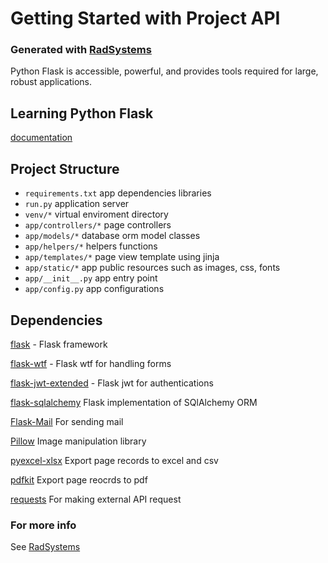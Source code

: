 # Getting Started with Project API

### Generated with [RadSystems](https://radsystems.io)

Python Flask is accessible, powerful, and provides tools required for large, robust applications.

## Learning Python Flask
[documentation](https://palletsprojects.com/p/flask/)


## Project Structure
- ```requirements.txt``` app dependencies libraries
- ```run.py``` application server
- ```venv/*``` virtual enviroment directory
- ```app/controllers/*``` page controllers
- ```app/models/*``` database orm model classes
- ```app/helpers/*``` helpers functions
- ```app/templates/*``` page view template using jinja
- ```app/static/*``` app public resources such as images, css, fonts
- ```app/__init__.py``` app entry point
- ```app/config.py``` app configurations

## Dependencies

[flask](https://flask.palletsprojects.com/en/2.2.x/) - Flask framework

[flask-wtf](https://flask-wtf.readthedocs.io/en/0.15.x/) - Flask wtf for handling forms

[flask-jwt-extended](https://flask-jwt-extended.readthedocs.io/en/stable/) - Flask jwt for authentications

[flask-sqlalchemy](https://flask-sqlalchemy.palletsprojects.com/en/3.0.x/) Flask implementation of SQlAlchemy ORM

[Flask-Mail](https://pythonhosted.org/Flask-Mail/) For sending mail

[Pillow](https://pillow.readthedocs.io/en/stable/) Image manipulation library

[pyexcel-xlsx](https://pypi.org/project/pyexcel-xlsx/) Export page records to excel and csv

[pdfkit](https://pypi.org/project/pdfkit/) Export page reocrds to pdf

[requests](https://pypi.org/project/requests/) For making external API request

### For more info
See [RadSystems](https://radsystems.io/)